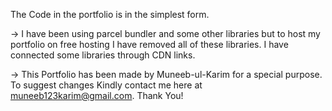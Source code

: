The Code in the portfolio is in the simplest form.

-> I have been using parcel bundler and some other libraries but to host my portfolio on free hosting I have removed all of these libraries. I have connected some libraries through CDN links.

-> This Portfolio has been made by Muneeb-ul-Karim for a special purpose. To suggest changes Kindly contact me here at muneeb123karim@gmail.com. Thank You!